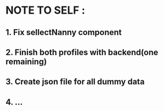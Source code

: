 # NOTE TO SELF :
## 1. Fix sellectNanny component 
## 2. Finish both profiles with backend(one remaining) 
## 3. Create json file for all dummy data 
## 4. ...
